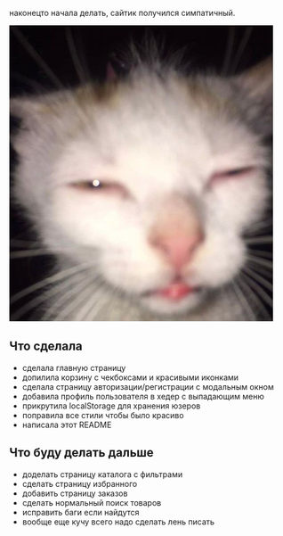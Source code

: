 наконецто начала делать, сайтик получился симпатичный.

![мемчик](src/assets/images/мемчик.jpg)

## Что сделала

- сделала главную страницу
- допилила корзину с чекбоксами и красивыми иконками
- сделала страницу авторизации/регистрации с модальным окном
- добавила профиль пользователя в хедер с выпадающим меню
- прикрутила localStorage для хранения юзеров
- поправила все стили чтобы было красиво
- написала этот README

## Что буду делать дальше

- доделать страницу каталога с фильтрами
- сделать страницу избранного
- добавить страницу заказов
- сделать нормальный поиск товаров
- исправить баги если найдутся
- вообще еще кучу всего надо сделать лень писать
